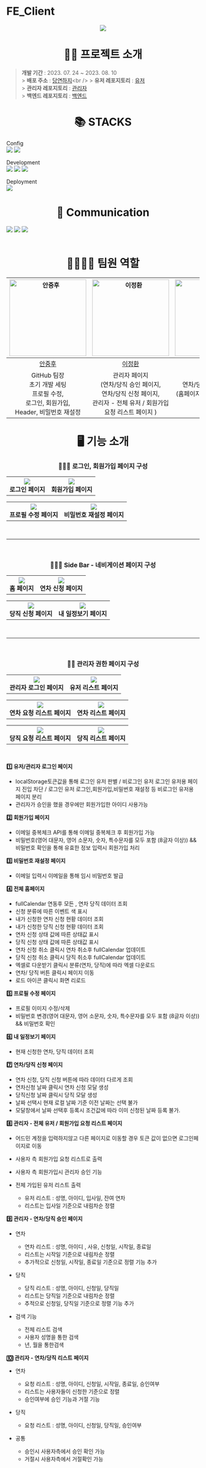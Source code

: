 # FE_Client

<div style="text-align: center;">
  <img src="https://github.com/FastCampus-Mini5/BE_server/assets/86757234/55cceba1-9349-4336-9439-8fd86e195f24"/>
</div>

<div align=center><h1> 🐻‍❄ 프로젝트 소개</h1></div>

> **개발 기간** : 2023. 07. 24 ~ 2023. 08. 10<br /> > **배포 주소** : [당연하지](https://group5ofcourse.netlify.app/ 'https://group5ofcourseadmin.netlify.app/')<br /> > **유저 레포지토리** : [유저](https://github.com/FastCampus-Mini5/FE-Of-course)<br /> > **관리자 레포지토리** : [관리자](https://github.com/FastCampus-Mini5/FE-Of-course-admin)<br /> > **백엔드 레포지토리** : [백엔드](https://github.com/FastCampus-Mini5/BE_server)
> <br />

<div align=center><h1>📚 STACKS</h1></div>

Config  
<img src="https://img.shields.io/badge/Npm-CB3837?style=flat&logo=npm&CB3837&logoColor=white"/>
<img src="https://img.shields.io/badge/Vite-646CFF?style=flat&logo=Vite&logoColor=white"/>

Development  
<img src="https://img.shields.io/badge/React-61DAFB?style=flat&logo=react&logoColor=white"/>
<img src="https://img.shields.io/badge/TypeScript-3178C6?style=flat&logo=typescript&logoColor=white"/>
<img src="https://img.shields.io/badge/StyledComponents-DB7093?style=flat&logo=styledcomponents&logoColor=white"/>

Deployment  
<img src="https://img.shields.io/badge/Netlify-00C7B7?style=flat&logo=netlify&logoColor=white"/>

  <div align=center><h1>💬 Communication</h1></div>
  <div>
  <img src="https://img.shields.io/badge/Slack-4A154B?style=for-the-badge&logo=Slack&logoColor=white">
  <img src="https://img.shields.io/badge/notion-000000?style=for-the-badge&logo=notion&logoColor=white">
  <img src="https://img.shields.io/badge/Zoom-2D8CFF?style=for-the-badge&logo=Zoom&logoColor=white">
  </div>
  <br>

  <div align=center><h1>👨‍👩‍👧‍👦 팀원 역할</h1></div>
  
| <a href="https://github.com/hookor"><img src="https://avatars.githubusercontent.com/u/115582699?v=4" width=200px alt="안중후" /></a> | <a href="https://github.com/fronttemp"><img src="https://avatars.githubusercontent.com/u/128144054?v=4" width=200px alt="이정환" /></a> | <a href="https://github.com/hahahaday12"><img src="https://avatars.githubusercontent.com/u/101441685?v=4" width=200px alt="김하은" /></a> | 
| :----------------------------------------------------------------------------------------------------------------------------------: | :-----------------------------------------------------------------------------------------------------------------------------------: | :-------------------------------------------------------------------------------------------------------------------------------------: | 
|                                                 [안중후](https://github.com/hookor)                                                  |                                                 [이정환](https://github.com/fronttemp)                                                  |                                                 [김하은](https://github.com/DevYBecca)
|                                                          GitHub 팀장<br /> 초기 개발 세팅<br /> 프로필 수정, <br /> 로그인, 회원가입,<br /> Header, 비밀번호 재설정                                                       |                                                        관리자 페이지<br /> (연차/당직 승인 페이지, <br /> 연차/당직 신청 페이지, <br /> 관리자 - 전체 유저 / 회원가입 요청 리스트 페이지 )                                                          |                                                            연차/당직 사용자 페이지<br /> (홈페이지, 내 일정보기, 연차/당직 신청)

  <div align=center><h1>🖥 기능 소개</h1></div>

  <div align=center><h3>🧙🏻‍♂️ 로그인, 회원가입 페이지 구성</h3></div> 
  
<table>
<th style={{width: "25%"}}>
  <div style={{width: "50%"}}>
    <img src="https://github.com/FastCampus-Mini5/backend_server/assets/111266513/86c4a636-6e00-4c20-803e-fd58b5d89e0f" style={{width: "50%", height: "50%", objectFit: "contain"}}/>
  </div>
  <div align="center">
 로그인 페이지
  </div>
</th>
 
 <th style={{width: "25%"}}>
  <div style={{width: "50%"}}>
    <img src="https://github.com/FastCampus-Mini5/backend_server/assets/111266513/b3c430d9-d7d6-45d8-bb85-078c41831639" style={{width: "50%", height: "50%", objectFit: "contain"}}/>
  </div>
  <div align="center">
 회원가입 페이지
  </div>
</th>
</table>

<table>
<th style={{width: "25%"}}>
  <div style={{width: "50%"}}>
    <img src="https://github.com/FastCampus-Mini5/backend_server/assets/111266513/f6a1ca67-7338-4f16-bc4a-f417c4b1db2f" style={{width: "50%", height: "50%", objectFit: "contain"}}/>
  </div>
  <div align="center">
 프로필 수정 페이지
  </div>
</th>
 
 <th style={{width: "25%"}}>
  <div style={{width: "50%"}}>
    <img src="https://github.com/FastCampus-Mini5/backend_server/assets/111266513/1cfe99ae-f5c4-4481-a2f8-7d1a6aa1f7f1" style={{width: "50%", height: "50%", objectFit: "contain"}}/>
  </div>
  <div align="center">
 비밀번호 재설정 페이지
  </div>
</th>
</table>

<br/>

---
<br/>

</div>
  <div align=center><h3>🧙🏻‍♀️ Side Bar - 네비게이션 페이지 구성</h3></div> 

<table>
<th style={{width: "25%"}}>
  <div style={{width: "50%"}}>
    <img src="https://github.com/FastCampus-Mini5/backend_server/assets/111266513/1cd9afb1-0cfa-44a5-a1c3-27e9bbf15fc0" style={{width: "50%", height: "50%", objectFit: "contain"}}/>
  </div>
  <div align="center">
 홈 페이지 
  </div>
</th>

<th style={{width: "25%"}}>
  <div style={{width: "50%"}}>
    <img src="https://github.com/FastCampus-Mini5/backend_server/assets/111266513/52ea23ad-8f01-4996-8793-27a72b52a39e" style={{width: "50%", height: "50%", objectFit: "contain"}}/>
  </div>
  <div align="center">
 연차 신청 페이지
  </div>
</th>
</table>

<table>
<th style={{width: "25%"}}>
  <div style={{width: "50%"}}>
    <img src="https://github.com/FastCampus-Mini5/backend_server/assets/111266513/088b632c-4b33-4f5f-ad35-71d621c1a62a" style={{width: "50%", height: "50%", objectFit: "contain"}}/>
  </div>
  <div align="center">
 당직 신청 페이지
  </div>
</th>
 
 <th style={{width: "25%"}}>
  <div style={{width: "50%"}}>
    <img src="https://github.com/FastCampus-Mini5/backend_server/assets/111266513/ffb2f0e5-ee09-498a-bbe1-56a38ab4b22b" style={{width: "50%", height: "50%", objectFit: "contain"}}/>
  </div>
  <div align="center">
 내 일정보기 페이지
  </div>
</th>
</table>
<br/>

---
<br/>

</div>
  <div align=center><h3>🧙🏻 관리자 권한 페이지 구성</h3></div> 

<table>
<th style={{width: "25%"}}>
  <div style={{width: "50%"}}>
    <img src="https://github.com/FastCampus-Mini5/backend_server/assets/111266513/d72d0d62-03e3-4d44-af5e-9accaf9a8d45" style={{width: "50%", height: "50%", objectFit: "contain"}}/>
  </div>
  <div align="center">
관리자 로그인 페이지
  </div>
</th>
 
 <th style={{width: "25%"}}>
  <div style={{width: "50%"}}>
    <img src="https://github.com/FastCampus-Mini5/backend_server/assets/111266513/6f9255bb-6f60-4b57-b6bd-47ac654e33d2" style={{width: "50%", height: "50%", objectFit: "contain"}}/>
  </div>
  <div align="center">
유저 리스트 페이지 
  </div>
</th>
 </table>

 <table>
<th style={{width: "25%"}}>
  <div style={{width: "50%"}}>
    <img src="https://github.com/FastCampus-Mini5/backend_server/assets/111266513/8b676bef-7452-425e-9cdd-5cca4a977f57" style={{width: "50%", height: "50%", objectFit: "contain"}}/>
  </div>
  <div align="center">
연차 요청 리스트 페이지
  </div>
</th>

<th style={{width: "25%"}}>
  <div style={{width: "50%"}}>
    <img src="https://github.com/FastCampus-Mini5/backend_server/assets/111266513/bd33acb8-cc8f-4bc2-a261-9cb2c26fc5a5" style={{width: "50%", height: "50%", objectFit: "contain"}}/>
  </div>
  <div align="center">
연차 리스트 페이지
  </div>
</th>
</table>

<table>
<th style={{width: "25%"}}>
  <div style={{width: "50%"}}>
    <img src="https://github.com/FastCampus-Mini5/backend_server/assets/111266513/0e0df96a-8bbf-419b-90c6-1cd5896cffae" style={{width: "50%", height: "50%", objectFit: "contain"}}/>
  </div>
  <div align="center">
당직 요청 리스트 페이지
  </div>
</th>

<th style={{width: "25%"}}>
  <div style={{width: "50%"}}>
    <img src="https://github.com/FastCampus-Mini5/backend_server/assets/111266513/04ea1474-2507-478e-8eb7-84e45147fd2c" style={{width: "50%", height: "50%", objectFit: "contain"}}/>
  </div>
  <div align="center">
당직 리스트 페이지
  </div>
</th>
</table>

<br/>

</div>



**1️⃣ 유저/관리자 로그인 페이지**

- localStorage토큰값을 통해 로그인 유저 판별 / 비로그인 유저 로그인 유저용 페이지 진입 차단 / 로그인 유저 로그인,회원가입,비밀번호 재설정 등 비로그인 유저용 페이지 분리
- 관리자가 승인을 했을 경우에만 회원가입한 아이디 사용가능

**2️⃣ 회원가입 페이지**

- 이메일 중복체크 API를 통해 이메일 중복체크 후 회원가입 가능
- 비밀번호(영어 대문자, 영어 소문자, 숫자, 특수문자를 모두 포함 (8글자 이상)) && 비밀번호 확인을 통해 유효한 정보 입력시 회원가입 처리

**3️⃣ 비밀번호 재설정 페이지**

- 이메일 입력시 이메일을 통해 임시 비밀번호 발급

**4️⃣ 전체 홈페이지**

- fullCalendar 연동후 모든 , 연차 당직 데이터 조회
- 신청 분류에 따른 이벤트 색 표시
- 내가 신청한 연차 신청 현황 데이터 조회
- 내가 신청한 당직 신청 현황 데이터 조회
- 연차 신청 상태 값에 따른 상태값 표시
- 당직 신청 상태 값에 따른 상태값 표시
- 연차 신청 취소 클릭시 연차 취소후 fullCalendar 업데이트
- 당직 신청 취소 클릭시 당직 취소후 fullCalendar 업데이트
- 엑셀로 다운받기 클릭시 분류(연차, 당직)에 따라 엑셀 다운로드
- 연차/ 당직 버튼 클릭시 페이지 이동
- 로드 아이콘 클릭시 화면 리로드

**5️⃣ 프로필 수정 페이지**

- 프로필 이미지 수정/삭제
- 비밀번호 변경(영어 대문자, 영어 소문자, 숫자, 특수문자를 모두 포함 (8글자 이상)) && 비밀번호 확인

**6️⃣ 내 일정보기 페이지**

- 현재 신청한 연차, 당직 데이터 조회

**7️⃣ 연차/당직 신청 페이지**

- 연차 신청, 당직 신청 버튼에 따라 데이터 다르게 조회
- 연차신청 날짜 클릭시 연차 신청 모달 생성
- 당직신청 날짜 클릭시 당직 모달 생성
- 날짜 선택시 현재 로컬 날짜 기준 이전 날짜는 선택 불가
- 모달창에서 날짜 선택후 등록시 조건값에 따라 이미 신청된 날짜 등록 불가.

**8️⃣ 관리자 - 전체 유저 / 회원가입 요청 리스트 페이지**

- 어드민 계정을 입력하지않고 다른 페이지로 이동할 경우 토큰 값이 없으면 로그인페이지로 이동
- 사용자 측 회원가입 요청 리스트로 출력
- 사용자 측 회원가입시 관리자 승인 기능

- 전체 가입된 유저 리스트 출력
  - 유저 리스트 : 성명, 아이디, 입사일, 잔여 연차
  - 리스트는 입사일 기준으로 내림차순 정렬

**9️⃣ 관리자 - 연차/당직 승인 페이지**

- 연차

  - 연차 리스트 : 성명, 아이디 , 사유, 신청일, 시작일, 종료일
  - 리스트는 시작일 기준으로 내림차순 정렬
  - 추가적으로 신청일, 시작일, 종료일 기준으로 정렬 기능 추가

- 당직

  - 당직 리스트 : 성명, 아이디, 신청일, 당직일
  - 리스트는 당직일 기준으로 내림차순 정렬
  - 추적으로 신청일, 당직일 기준으로 정렬 기능 추가

- 검색 기능
  - 전체 리스트 검색
  - 사용자 성명을 통한 검색
  - 년, 월을 통한검색

**🔟 관리자 - 연차/당직 리스트 페이지**

- 연차

  - 요청 리스트 : 성명, 아이디, 신청일, 시작일, 종료일, 승인여부
  - 리스트는 사용자들이 신청한 기준으로 정렬
  - 승인여부에 승인 기능과 거절 기능

- 당직

  - 요청 리스트 : 성명, 아이디, 신청일, 당직일, 승인여부

- 공통
  - 승인시 사용자측에서 승인 확인 가능
  - 거절시 사용자측에서 거절확인 가능
